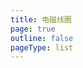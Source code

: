 ```yaml
---
title: 电磁线圈
page: true
outline: false
pageType: list
---
```


<script setup>
import AllProducts from '../../AllProducts.vue'
</script>

<AllProducts category="控制配件,电磁线圈" />
